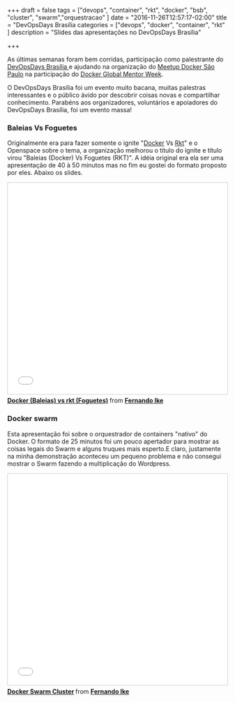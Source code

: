 +++
draft = false
tags = ["devops", "container", "rkt", "docker", "bsb", "cluster", "swarm","orquestracao"
]
date = "2016-11-26T12:57:17-02:00"
title = "DevOpsDays Brasília
categories = ["devops", "docker", "container", "rkt"
]
description = "Slides das apresentações no DevOpsDays Brasília"

+++

As últimas semanas foram bem corridas, participação como palestrante do [DevOpsDays Brasília ](http://brasilia.devopsdays.com.br/)e ajudando na organização do [Meetup Docker São Paulo](https://www.meetup.com/Docker-Sao-Paulo/) na participação do [Docker Global Mentor Week](https://blog.docker.com/2016/10/docker-global-mentor-week-2016/).

O DevOpsDays Brasília foi um evento muito bacana, muitas palestras interessantes e o público ávido por descobrir coisas novas e compartilhar conhecimento. Parabéns aos organizadores, voluntários e apoiadores do DevOpsDays Brasília, foi um evento massa!



### Baleias Vs Foguetes

Originalmente era para fazer somente o ignite "[Docker](https://docs.docker.com/engine/) Vs [Rkt](https://coreos.com/rkt/)" e o Openspace sobre o tema, a organização melhorou o título do ignite e título virou "Baleias (Docker) Vs Foguetes (RKT)". A idéia original era ela ser uma apresentação de 40 à 50 minutos mas no fim eu gostei do formato proposto por eles. Abaixo os slides.

<iframe src="//www.slideshare.net/slideshow/embed_code/key/KckPzCU6WZROoF" width="595" height="485" frameborder="0" marginwidth="0" marginheight="0" scrolling="no" style="border:1px solid #CCC; border-width:1px; margin-bottom:5px; max-width: 100%;" allowfullscreen> </iframe> <div style="margin-bottom:5px"> <strong> <a href="//www.slideshare.net/fernandoike/docker-baleias-vs-rkt-foguetes" title="Docker (Baleias) vs rkt (Foguetes)" target="_blank">Docker (Baleias) vs rkt (Foguetes)</a> </strong> from <strong><a target="_blank" href="//www.slideshare.net/fernandoike">Fernando Ike</a></strong> </div>

### Docker swarm

Esta apresentação foi sobre o orquestrador de containers
 "nativo" do Docker. O formato de 25 minutos foi um pouco apertador para mostrar as coisas legais do Swarm e alguns truques mais esperto.E claro, justamente na minha demonstração aconteceu um pequeno problema e não consegui mostrar o Swarm fazendo a multiplicação do Wordpress.
 
  
 <iframe src="//www.slideshare.net/slideshow/embed_code/key/JTklBDEdrwnMy2" width="595" height="485" frameborder="0" marginwidth="0" marginheight="0" scrolling="no" style="border:1px solid #CCC; border-width:1px; margin-bottom:5px; max-width: 100%;" allowfullscreen> </iframe> <div style="margin-bottom:5px"> <strong> <a href="//www.slideshare.net/fernandoike/docker-swarm-cluster" title="Docker Swarm Cluster" target="_blank">Docker Swarm Cluster</a> </strong> from <strong><a target="_blank" href="//www.slideshare.net/fernandoike">Fernando Ike</a></strong> </div>



 
